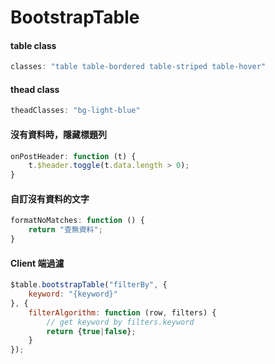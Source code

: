 # BootstrapTable

#### table class

```js
classes: "table table-bordered table-striped table-hover"
```

#### thead class

```js
theadClasses: "bg-light-blue"
```

#### 沒有資料時，隱藏標題列

```js
onPostHeader: function (t) {
    t.$header.toggle(t.data.length > 0);
}
```

#### 自訂沒有資料的文字

```js
formatNoMatches: function () {
    return "查無資料";
}
```

#### Client 端過濾

```js
$table.bootstrapTable("filterBy", {
    keyword: "{keyword}"
}, {
    filterAlgorithm: function (row, filters) {
        // get keyword by filters.keyword
        return {true|false};
    }
});
```
